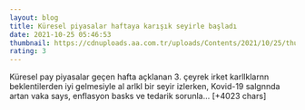 ```yaml
--- 
layout: blog
title: Küresel piyasalar haftaya karışık seyirle başladı
date: 2021-10-25 05:46:53
thumbnail: https://cdnuploads.aa.com.tr/uploads/Contents/2021/10/25/thumbs_b_c_92cf9f47d70bca7ff2d83daad2403967.jpg?v=084841
rating: 3
---
```

Küresel pay piyasalar geçen hafta açklanan 3. çeyrek irket karllklarnn beklentilerden iyi gelmesiyle al arlkl bir seyir izlerken, Kovid-19 salgnnda artan vaka says, enflasyon basks ve tedarik sorunla… [+4023 chars]